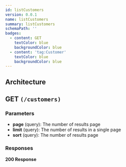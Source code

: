 ```yaml
---
id: listCustomers
version: 0.0.1
name: listCustomers
summary: listCustomers
schemaPath: ''
badges:
  - content: GET
    textColor: blue
    backgroundColor: blue
  - content: 'tag:Customer'
    textColor: blue
    backgroundColor: blue
---
```

## Architecture
<NodeGraph />



## GET `(/customers)`

### Parameters
- **page** (query): The number of results page
- **limit** (query): The number of results in a single page
- **sort** (query): The number of results page




### Responses
**200 Response**
<SchemaViewer file="response-200.json" maxHeight="500" id="response-200" />

